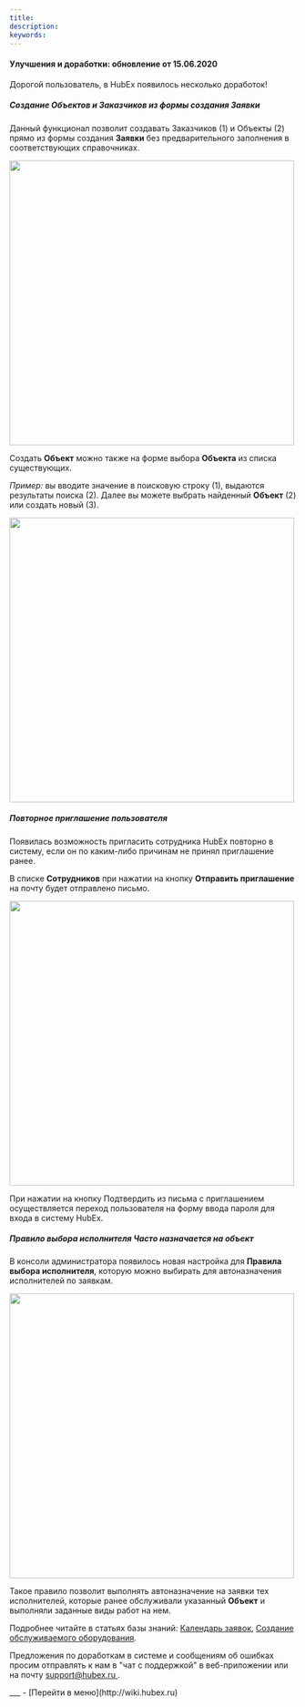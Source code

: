 ```yaml
---
title: 
description: 
keywords: 
---
```


#### Улучшения и доработки: обновление от 15.06.2020
<html>
<meta charset="utf-8">

</html>
<body>
<p>Дорогой пользователь, в HubEx появилось несколько доработок! <p> 
 <h5>Создание Объектов и Заказчиков из формы создания Заявки</h5>
<p>Данный функционал позволит создавать Заказчиков (1) и Объекты (2) прямо из формы создания <strong>Заявки</strong> без предварительного заполнения в соответствующих справочниках. </p>
<p><img src="https://239911.selcdn.ru/Public/_articles/CreateCustomerObjInTaskForm/CreateObjInTask_1.png" width="500" height="@ArticleID30" /></p> 
<p>Создать <strong>Объект</strong> можно также на форме выбора <strong>Объекта</strong> из списка существующих. </p>
<p><i>Пример: </i>вы вводите значение в поисковую строку (1), выдаются результаты поиска (2).  Далее вы можете выбрать найденный <strong>Объект</strong> (2) или создать новый (3).</p>
<p><img src="https://239911.selcdn.ru/Public/_articles/CreateCustomerObjInTaskForm/CreateObjInTime_2.png" width="500" height="@ArticleID30" /></p>

<h5>Повторное приглашение пользователя</h5>
<p>Появилась возможность пригласить сотрудника HubEx повторно в систему, если он по каким-либо причинам не принял приглашение ранее. </p>
В списке <strong>Сотрудников</strong> при нажатии на кнопку <strong>Отправить приглашение</strong> на почту будет отправлено письмо. 
<p><img src="https://239911.selcdn.ru/Public/_articles/News%201.06.2020/invite.png" width="500" height="@ArticleID30" /></p>
<p>При нажатии на кнопку </strong>Подтвердить</strong> из письма с приглашением осуществляется переход пользователя на форму ввода пароля для входа в систему HubEx. </p>

<h5>Правило выбора исполнителя Часто назначается на объект</h5>
<p>В консоли администратора появилось новая настройка для <strong>Правила выбора исполнителя</strong>, которую можно выбирать для автоназначения исполнителей по заявкам.</p>
<p><img src="https://239911.selcdn.ru/Public/_articles/News%201.06.2020/NewRuleAdm.png" width="500" height="@ArticleID30" /></p>
<p>Такое правило позволит выполнять автоназначение на заявки тех исполнителей, которые ранее обслуживали указанный <strong>Объект</strong> и выполняли заданные виды работ на нем.</p>


<p>Подробнее читайте в статьях базы знаний: <a href="https://wiki.hubex.ru/docs/FAQ/RU/user/Calendar.html">Календарь заявок</a>, <a href="https://wiki.hubex.ru/docs/FAQ/RU/user/CreatingObjects.html">Создание обслуживаемого оборудования</a>.</p>

<p>Предложения по доработкам в системе и сообщениям об ошибках просим отправлять к нам в "чат с поддержкой" в веб-приложении или на почту <a href="mailto:support@hubex.ru" target="_blank" rel="noopener"> support@hubex.ru </a>.</p>

</body>
___
- [Перейти в меню](http://wiki.hubex.ru)
